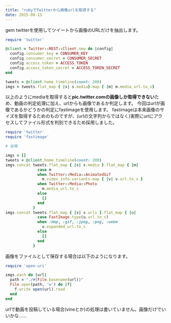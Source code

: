 ```yaml
---
title: "rubyでTwitterから画像urlを取得する"
date: 2015-08-15
---
```


gem twitterを使用してツイートから画像のURLだけを抽出します。

```ruby:app.rb
require 'twitter'

@client = Twitter::REST::Client.new do |config|
  config.consumer_key = CONSUMER_KEY
  config.consumer_secret = CONSUMER_SECRET
  config.access_token = ACCESS_TOKEN
  config.access_token_secret = ACCESS_TOKEN_SECRET
end

tweets = @client.home_timeline(count: 200)
imgs = tweets.flat_map { |s| s.media}.map { |m| m.media_url.to_s}
```

以上のようにmediaを取得すると**pic.twitter.comの画像しか取得できない**ため、動画の判定処理に加え、urlからも画像であるか判定します。
今回はurlが画像であるかどうかの判定にfastimageを使用します。
fastimageは本来画像のサイズを取得するためのものですが、(urlの文字列からではなく)実際にurlにアクセスしてファイル形式を判別できるため採用しました。

```ruby:app.rb
require 'twitter'
require 'fastimage'

# 省略

imgs = []
tweets = @client.home_timeline(count: 200)
imgs.concat tweets.flat_map { |s| s.media }.flat_map { |m|
              case m
              when Twitter::Media::AnimatedGif
                m.video_info.variants.map { |v| v.url.to_s }
              when Twitter::Media::Photo
                m.media_url.to_s
              else
                []
              end
            }
imgs.concat tweets.flat_map { |s| s.urls }.flat_map { |u|
              case FastImage.type(u.url.to_s)
              when :bmp, :gif, :jpeg, :png, :webm
                u.expanded_url.to_s
              else
                []
              end
            }
```

画像をファイルとして保存する場合は以下のようになります。

```ruby:app.rb
require 'open-uri'

imgs.each do |url|
  path = "./#{File.basename(url)}"
  File.open(path, 'w') do |f|
    f.write open(url).read
  end
end
```

urlで動画を投稿している場合(vineとか)の処理は書いていません。画像だけでいいかな……
